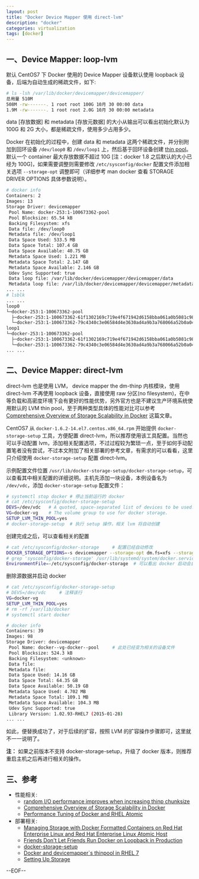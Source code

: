 ```yaml
---
layout: post
title: "Docker Device Mapper 使用 direct-lvm"
description: "docker"
categories: virtualization
tags: [docker]
---
```


## 一、Device Mapper: loop-lvm

默认 CentOS7 下 Docker 使用的 Device Mapper 设备默认使用 loopback 设备，后端为自动生成的稀疏文件，如下:

``` bash
# ls -lsh /var/lib/docker/devicemapper/devicemapper/
总用量 510M
508M -rw-------. 1 root root 100G 10月 30 00:00 data
1.9M -rw-------. 1 root root 2.0G 10月 30 00:00 metadata
```

data [存放数据] 和 metadata [存放元数据] 的大小从输出可以看出初始化默认为 100G 和 2G 大小，都是稀疏文件，使用多少占用多少。

Docker 在初始化的过程中，创建 data 和 metadata 这两个稀疏文件，并分别附加到回环设备 `/dev/loop0` 和 `/dev/loop1` 上，然后基于回环设备创建 [thin pool](https://www.kernel.org/doc/Documentation/device-mapper/thin-provisioning.txt)。 默认一个 container 最大存放数据不超过 10G [注：docker 1.8 之后默认的大小已经为 100G]，如果需要调整则需要修改 `/etc/sysconfig/docker` 配置文件添加相关选项 `--storage-opt` 调整即可（详细参考 man docker 查看 STORAGE DRIVER OPTIONS 具体参数说明）。

``` bash
# docker info
Containers: 2
Images: 13
Storage Driver: devicemapper
 Pool Name: docker-253:1-100673362-pool
 Pool Blocksize: 65.54 kB
 Backing Filesystem: xfs
 Data file: /dev/loop0
 Metadata file: /dev/loop1
 Data Space Used: 533.5 MB
 Data Space Total: 107.4 GB
 Data Space Available: 40.75 GB
 Metadata Space Used: 1.221 MB
 Metadata Space Total: 2.147 GB
 Metadata Space Available: 2.146 GB
 Udev Sync Supported: true
 Data loop file: /var/lib/docker/devicemapper/devicemapper/data
 Metadata loop file: /var/lib/docker/devicemapper/devicemapper/metadata
... ...
# lsblk
... ...
loop0                                                                                         7:0    0  100G  0 loop
└─docker-253:1-100673362-pool                                                               252:0    0  100G  0 dm   
  ├─docker-253:1-100673362-61f1302169c719e4f671942d6158bba061a0b5081c98d40e8ca9749f1a521ca4 252:1    0   10G  0 dm   
  └─docker-253:1-100673362-79c4340c3e06584d4e3630ad4a9b3a768066a52b0a04c9cb7bffa0b45bec8747 252:2    0   10G  0 dm   
loop1                                                                                         7:1    0    2G  0 loop
└─docker-253:1-100673362-pool                                                               252:0    0  100G  0 dm   
  ├─docker-253:1-100673362-61f1302169c719e4f671942d6158bba061a0b5081c98d40e8ca9749f1a521ca4 252:1    0   10G  0 dm   
  └─docker-253:1-100673362-79c4340c3e06584d4e3630ad4a9b3a768066a52b0a04c9cb7bffa0b45bec8747 252:2    0   10G  0 dm
... ...
```

## 二、Device Mapper: direct-lvm

direct-lvm 也是使用 LVM， device mapper the dm-thinp 内核模块，使用 direct-lvm 不再使用 loopback 设备，直接使用 raw 分区(no filesystem)，在中等负载和高密度环境下会有更好的性能优势，另外官方也是不建议生产环境系统使用默认的 LVM thin pool，至于两种类型具体的性能对比可以参考 [Comprehensive Overview of Storage Scalability in Docker](https://developerblog。redhat。com/2014/09/30/overview-storage-scalability-docker/) 这篇文章。

CentOS7 从 `docker-1.6.2-14.el7.centos.x86_64.rpm` 开始提供 `docker-storage-setup` 工具，方便配置 direct-lvm，所以推荐使用该工具配置。当然也可以手动配置 lvm，添加相关配置选项，不过过程较为繁琐一点，至于如何手动配置笔者没有尝试，不过本文附加了相关部署的参考文章，有需求的可以看看，这里只介绍使用 `docker-storage-setup` 配置 direct-lvm。

示例配置文件位置 `/usr/lib/docker-storage-setup/docker-storage-setup`，可以查看其中相关配置的详细说明。主机先添加一块设备，本例设备名为 `/dev/vdc`，添加 `docker-storage-setup` 配置文件：

``` bash
# systemctl stop docker # 停止当前运行的 docker
# cat /etc/sysconfig/docker-storage-setup
DEVS=/dev/vdc   # A quoted, space-separated list of devices to be used.
VG=docker-vg    # The volume group to use for docker storage.
SETUP_LVM_THIN_POOL=yes
# docker-storage-setup  # 执行 setup 操作，相关 lvm 将自动创建
```

创建完成之后，可以查看相关的配置

``` bash
# cat /etc/sysconfig/docker-storage     # 配置已经自动修改
DOCKER_STORAGE_OPTIONS=-s devicemapper --storage-opt dm.fs=xfs --storage-opt dm.thinpooldev=/dev/mapper/docker--vg-docker--pool
# grep 'sysconfig/docker-storage' /usr/lib/systemd/system/docker.service
EnvironmentFile=-/etc/sysconfig/docker-storage  # 可以看出 docker 启动会自动加载该配置文件
```

删除源数据并启动 docker

``` bash
# cat /etc/sysconfig/docker-storage-setup
# DEVS=/dev/vdc     # 注释该行
VG=docker-vg
SETUP_LVM_THIN_POOL=yes
# rm -rf /var/lib/docker
# systemctl start docker
```

``` bash
# docker info
Containers: 39
Images: 98
Storage Driver: devicemapper
 Pool Name: docker--vg-docker--pool     # 此处已经变为相关的设备文件
 Pool Blocksize: 524.3 kB
 Backing Filesystem: <unknown>
 Data file:
 Metadata file:
 Data Space Used: 14.16 GB
 Data Space Total: 64.35 GB            
 Data Space Available: 50.19 GB
 Metadata Space Used: 4.702 MB
 Metadata Space Total: 109.1 MB
 Metadata Space Available: 104.3 MB
 Udev Sync Supported: true
 Library Version: 1.02.93-RHEL7 (2015-01-28)
... ...
```

如此，便替换成功了，对于后续的扩容，按照 LVM 的扩容操作步骤即可，这里就不一一说明了。

__注：__ 如果之前版本不支持 docker-storage-setup，升级了 docker 版本，则推荐重启主机之后再进行相关的操作。

## 三、参考

* 性能相关:
    * [random I/O performance improves when increasing thinp chunksize](https://github.com/projectatomic/docker-storage-setup/issues/31#issuecomment-104387530)
    * [Comprehensive Overview of Storage Scalability in Docker](https://developerblog.redhat.com/2014/09/30/overview-storage-scalability-docker/)
    * [Performance Tuning of Docker and RHEL Atomic](http://devconf.cz/files/slides2015/friday/Performance%20Tuning%20of%20Docker%20and%20RHEL%20Atomic.pdf)
* 部署相关:
    * [Managing Storage with Docker Formatted Containers on Red Hat Enterprise Linux and Red Hat Enterprise Linux Atomic Host](https://access.redhat.com/articles/1492923)
    * [Friends Don't Let Friends Run Docker on Loopback in Production](http://www.projectatomic.io/blog/2015/06/notes-on-fedora-centos-and-docker-storage-drivers/)
    * [docker-storage-setup](https://ekuric.wordpress.com/2015/07/17/docker-storage-setup/)
    * [Docker and devicemapper`s thinpool in RHEL 7](http://unpoucode.blogspot.hk/2015/06/docker-and-devicemappers-thinpool-in。html)
    * [Setting Up Storage](http://www.projectatomic.io/docs/docker-storage-recommendation/)

--EOF--
